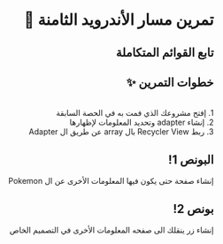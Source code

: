 <div dir = "rtl">

#   تمرين مسار الأندرويد الثامنة 💚
## تابع القوائم المتكاملة

## خطوات التمرين ✨
<br>
1. إفتح مشروعك الذي فمت به في الحصة السابقة 
<br>
2. إنشاء adapter وتحديد المعلومات لإظهارها
<br>
3. ربط Recycler View بال array عن طريق ال Adapter
<br>

## البونص 1!
إنشاء صفحة حتى يكون فيها المعلومات الأخرى عن ال Pokemon 

## بونص 2!
إنشاء زر ينقلك الى صفحه المعلومات الأخرى في التصميم الخاص
<br>


</div>
